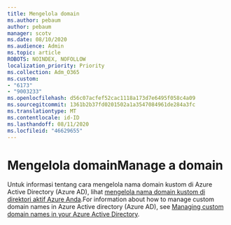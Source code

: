 ```yaml
---
title: Mengelola domain
ms.author: pebaum
author: pebaum
manager: scotv
ms.date: 08/10/2020
ms.audience: Admin
ms.topic: article
ROBOTS: NOINDEX, NOFOLLOW
localization_priority: Priority
ms.collection: Adm_O365
ms.custom:
- "6173"
- "9003233"
ms.openlocfilehash: d56c07acfef52cac1118a173d7e6495f058c4a09
ms.sourcegitcommit: 1361b2b37fd0201502a1a3547084961de284a3fc
ms.translationtype: MT
ms.contentlocale: id-ID
ms.lasthandoff: 08/11/2020
ms.locfileid: "46629655"
---
```

# <a name="manage-a-domain"></a><span data-ttu-id="79fa9-102">Mengelola domain</span><span class="sxs-lookup"><span data-stu-id="79fa9-102">Manage a domain</span></span>

<span data-ttu-id="79fa9-103">Untuk informasi tentang cara mengelola nama domain kustom di Azure Active Directory (Azure AD), lihat [mengelola nama domain kustom di direktori aktif Azure Anda](https://docs.microsoft.com/azure/active-directory/users-groups-roles/domains-manage).</span><span class="sxs-lookup"><span data-stu-id="79fa9-103">For information about how to manage custom domain names in Azure Active directory (Azure AD), see [Managing custom domain names in your Azure Active Directory](https://docs.microsoft.com/azure/active-directory/users-groups-roles/domains-manage).</span></span>